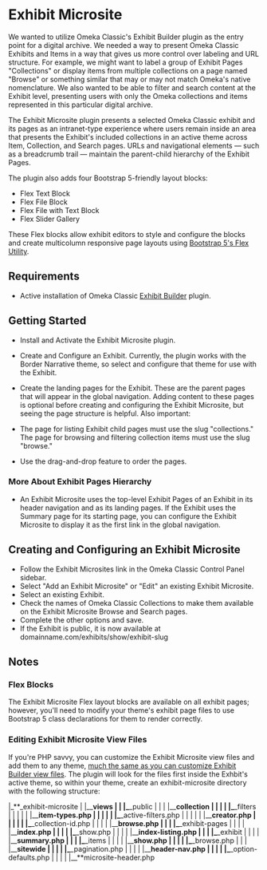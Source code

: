 # Exhibit Microsite

We wanted to utilize Omeka Classic's Exhibit Builder plugin as the entry point for a digital archive. We needed a way to present Omeka Classic Exhibits and Items in a way that gives us more control over labeling and URL structure. For example, we might want to label a group of Exhibit Pages "Collections" or display items from multiple collections on a page named "Browse" or something similar that may or may not match Omeka's native nomenclature. We also wanted to be able to filter and search content at the Exhibit level, presenting users with only the Omeka collections and items represented in this particular digital archive.

The Exhibit Microsite plugin presents a selected Omeka Classic exhibit and its pages as an intranet-type experience where users remain inside an area that presents the Exhibit's included collections in an active theme across Item, Collection, and Search pages. URLs and navigational elements — such as a breadcrumb trail — maintain the parent-child hierarchy of the Exhibit Pages.

The plugin also adds four Bootstrap 5-friendly layout blocks:

- Flex Text Block
- Flex File Block
- Flex File with Text Block
- Flex Slider Gallery

These Flex blocks allow exhibit editors to style and configure the blocks and create multicolumn responsive page layouts using [Bootstrap 5's Flex Utility](https://getbootstrap.com/docs/5.0/utilities/flex/#enable-flex-behaviors).

## Requirements

- Active installation of Omeka Classic [Exhibit Builder](https://omeka.org/classic/plugins/ExhibitBuilder/) plugin.

## Getting Started

- Install and Activate the Exhibit Microsite plugin.

- Create and Configure an Exhibit. Currently, the plugin works with the Border Narrative theme, so select and configure that theme for use with the Exhibit.

- Create the landing pages for the Exhibit. These are the parent pages that will appear in the global navigation. Adding content to these pages is optional before creating and configuring the Exhibit Microsite, but seeing the page structure is helpful. Also important:
- The page for listing Exhibit child pages must use the slug "collections."
  The page for browsing and filtering collection items must use the slug "browse."

- Use the drag-and-drop feature to order the pages.

### More About Exhibit Pages Hierarchy

- An Exhibit Microsite uses the top-level Exhibit Pages of an Exhibit in its header navigation and as its landing pages. If the Exhibit uses the Summary page for its starting page, you can configure the Exhibit Microsite to display it as the first link in the global navigation.

## Creating and Configuring an Exhibit Microsite

- Follow the Exhibit Microsites link in the Omeka Classic Control Panel sidebar.
- Select "Add an Exhibit Microsite" or "Edit" an existing Exhibit Microsite.
- Select an existing Exhibit.
- Check the names of Omeka Classic Collections to make them available on the Exhibit Microsite Browse and Search pages.
- Complete the other options and save.
- If the Exhibit is public, it is now available at domainname.com/exhibits/show/exhibit-slug

## Notes

### Flex Blocks

The Exhibit Microsite Flex layout blocks are available on all exhibit pages; however, you'll need to modify your theme's exhibit page files to use Bootstrap 5 class declarations for them to render correctly.

### Editing Exhibit Microsite View Files

If you're PHP savvy, you can customize the Exhibit Microsite view files and add them to any theme, [much the same as you can customize Exhibit Builder view files](https://omeka.readthedocs.io/en/latest/Tutorials/extendingExhibitBuilder.html).
The plugin will look for the files first inside the Exhbit's active theme, so within your theme, create an exhibit-microsite directory with the following structure:

|\_**\_exhibit-microsite
| |\_\_**views
| | |\_**\_public
| | | |\_\_**collection
| | | | |\_**\_filters
| | | | | |\_\_**item-types.php
| | | | | |\_**\_active-filters.php
| | | | | |\_\_**creator.php
| | | | | |\_**\_collection-id.php
| | | | |\_\_**browse.php
| | | |\_**\_exhibit-pages
| | | | |\_\_**index.php
| | | | |\_**\_show.php
| | | | |\_\_**index-listing.php
| | | |\_**\_exhibit
| | | | |\_\_**summary.php
| | | |\_**\_items
| | | | |\_\_**show.php
| | | | |\_**\_browse.php
| | | |\_\_**sitewide
| | | | |\_**\_pagination.php
| | | | |\_\_**header-nav.php
| | | | |\_**\_option-defaults.php
| | | | |\_\_**microsite-header.php
